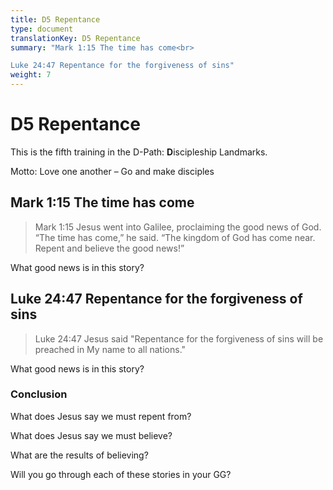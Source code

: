 ```yaml
---
title: D5 Repentance
type: document
translationKey: D5 Repentance
summary: "Mark 1:15 The time has come<br>

Luke 24:47 Repentance for the forgiveness of sins"
weight: 7
---
```

# D5 Repentance

This is the fifth training in the D-Path: **D**iscipleship Landmarks.

Motto: Love one another – Go and make disciples

## Mark 1:15 The time has come

>   Mark 1:15 Jesus went into Galilee, proclaiming the good news of God. “The time has come,” he said. “The kingdom of God has come near. Repent and believe the good news!”

What good news is in this story?

## Luke 24:47 Repentance for the forgiveness of sins

>   Luke 24:47 Jesus said "Repentance for the forgiveness of sins will be preached in My name to all nations."

What good news is in this story?

### Conclusion

What does Jesus say we must repent from?

What does Jesus say we must believe?

What are the results of believing?

Will you go through each of these stories in your GG?

